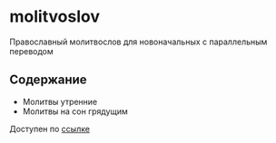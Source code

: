 # molitvoslov

Православный молитвослов для новоначальных с параллельным переводом

## Содержание
- Молитвы утренние
- Молитвы на сон грядущим

Доступен по [ссылке](https://morozig.github.io/molitvoslov)
